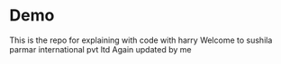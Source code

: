 # Demo
This is the repo for explaining with code with harry
Welcome to sushila parmar international pvt ltd
Again updated by me

